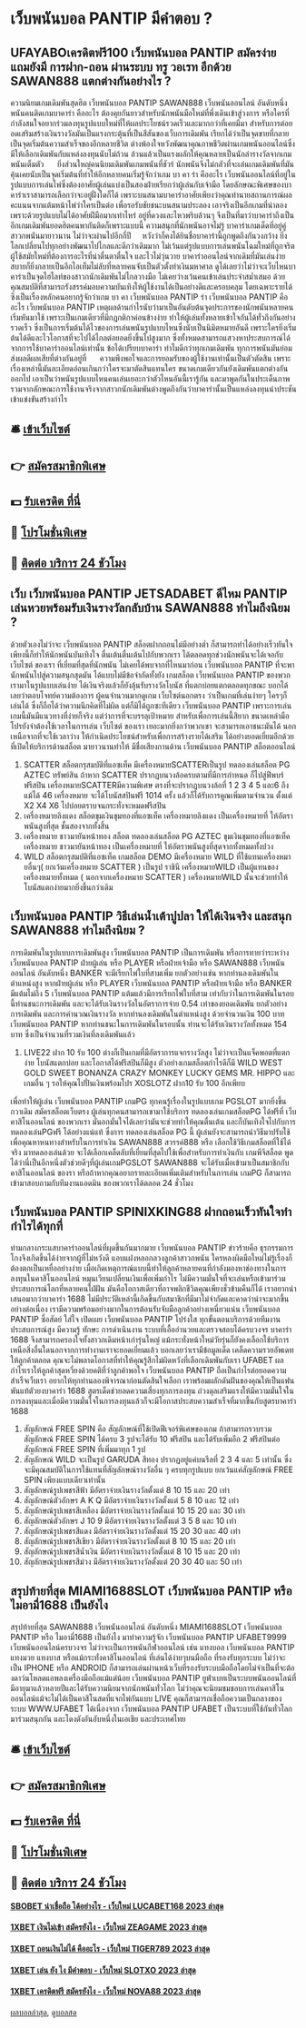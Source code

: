 # เว็บพนันบอล PANTIP มีคำตอบ ?
## UFAYABOเครดิตฟรี100 เว็บพนันบอล PANTIP สมัครง่าย แถมยังมี การฝาก-ถอน ผ่านระบบ ทรู วอเรท อีกด้วย SAWAN888 แตกต่างกันอย่างไร ?
ความนิยมเกมเดิมพันสุดฮิต เว็บพนันบอล PANTIP SAWAN888 เว็บพนันออนไลน์ อันดับหนึ่ง พนันคนติดเกมบาคาร่า คืออะไร ต้องคุยกันยาวสำหรับนักพนันมือใหม่ที่พึ่งเดินเข้าสู่วงการ หรือใครที่กำลังสนใจอยากร่วมลงทุนรูปแบบใหม่ที่ให้ผลประโยชน์รวดเร็วและมากกว่าที่เคยมีมา สำหรับการต่อยอดเสริมสร้างเงินรางวัลมันเป็นแรงกระตุ้นที่เป็นสีสันของเว็บการเดิมพัน เรียกได้ว่าเป็นจุดขายที่กลายเป็นจุดเริ่มต้นความสำเร็จของอีกหลายชีวิต ต่างพ้องใจหวังพัฒนาคุณภาพชีวิตผ่านเกมพนันออนไลน์ซึ่งมีให้เลือกเดิมพันกับแหล่งลงทุนนับไม่ถ้วน ล้วนแล้วเป็นแรงผลักให้คุณหลายเป็นนักล่ารางวัลจากเกมพนันเต็มตัว      ยิ่งส่วนใหญ่คนนิยมเดิมพันเกมพนันที่ชัวร์ นักพนันจึงไม่กลัวที่จะเล่นเกมเดิมพันที่มันคุ้นเคยนับเป็นจุดเริ่มต้นที่ทำให้อีกหลายคนเริ่มรู้จักว่าเกม บา คา ร่า คืออะไร เว็บพนันออนไลน์ที่อยู่ในรูปแบบการเล่นไพ่ซึ่งต้องอาศัยผู้เล่นแบ่งเป็นสองฝ่ายเรียกว่าผู้เล่นกับเจ้ามือ โดยลักษณะพิเศษของบาคาร่าเราสามารถเลือกว่าจะอยู่ฝั่งใดก็ได้ เพราะบนสนามบาคาร่าอาศัยเพียงว่าคุณทำนายสถานการณ์ผลคะแนนจากแต้มหน้าไพ่ว่าใครเป็นต่อ เพื่อรอรับชัยชนะบนสนามประลอง เอาจริงเป็นอีกเกมที่น่าลองเพราะด้วยรูปแบบไม่ได้อาศัยฝีมือมากเท่าไหร่ อยู่ที่ดวงและไหวพริบล้วนๆ จึงเป็นที่มาว่าบาคาร่าถึงเป็นอีกเกมเดิมพันยอดฮิตคนพากันติดก็เพราะแบบนี้
ความสนุกที่นักพนันอาจไม่รู้ บาคาร่าเกมเด็ดที่อยู่คู่สาวกพนันมายาวนาน ไม่ว่าจะผ่านไปอีกกี่ปี     หวังว่าก็คงได้ยินชื่อบาคาร่านี้ถูกพูดถึงกันวงกว้าง ยิ่งโลกเปลี่ยนไปทุกอย่างพัฒนาไปไกลและดีกว่าเดิมมาก ไม่เว้นแต่รูปแบบการเล่นพนันโฉมใหม่ที่ถูกจริตผู้ใช้สมัยใหม่ที่ต้องการอะไรที่น่าตื่นตาตื่นใจ และไวไม่วุ่นวาย บาคาร่าออนไลน์จากเดิมที่มันเล่นง่ายสบายก็ยิ่งกลายเป็นอีกไอเท็มไม่ลับที่หลายคนจับเป็นตัวตั้งทำเงินมหาศาล ดูได้เลยว่าไม่ว่าจะเว็บไหนบาคาร่าเป็นจุดไฮไลท์ของสาวกนักเดิมพันไม่ไกลวางมือ ไม่เคยว่างเว้นคนเข้าเล่นประจำสม่ำเสมอ ด้วยคุณสมบัติที่สามารถรังสรรค์มอบความบันเทิงให้ผู้ใช้งานได้เป็นอย่างดีและครอบคลุม โดยเฉพาะรายได้ซึงเป็นเรื่องหลักคนอยากรู้จักว่าเกม บา คา เว็บพนันบอล PANTIP ร่า เว็บพนันบอล PANTIP คืออะไร เว็บพนันบอล PANTIP เหตุผลด้านกำไรนับว่ามาเป็นอันดับต้นจุดประการของนักพนันหลายคนเริ่มหันมาใช้ เพราะเป็นเกมเดียวที่มีกฎกติกาค่อนข้างง่าย ทำให้ผู้เล่นทั้งหลายเข้าใจกันได้ทั่วถึงกันอย่างรวดเร็ว ซึ่งเป็นการเริ่มต้นได้ไวของการเล่นพนันรูปแบบไหนซึ่งนับเป็นนิมิตหมายอันดี เพราะใครยิ่งเริ่มต้นได้ดีและไวโอกาสที่จะไปได้ไกลต่อยอดยิ่งขึ้นไปสูงมาก ซึ่งทั้งหมดสามารถแสวงหาประสบการณ์ได้จากการใช้บาคาร่าออนไลน์เท่านั้น
ข้อได้เปรียบบาคาร่า ทำไมดีกว่าทุกเกมเดิมพัน ทุกการพนันมันย่อมส่งผลดีผลเสียที่ต่างกันอยู่ที่      ความพึงพอใจและการยอมรับของผู้ใช้งานเท่านั้นเป็นตัวตัดสิน เพราะเรื่องเหล่านี้มันละเอียดอ่อนเกินกว่าใครจะมาตัดสินแทนใคร ขนาดเกมเดียวกันยังเดิมพันแตกต่างกันออกไป เอาเป็นว่าพนันรูปแบบไหนคนเล่นเยอะกว่าตัวไหนอันนี้เรารู้กัน และมาพูดกันในประเด็นภาพรวมจากลักษณะการใช้งานจริงจากสาวกนักเดิมพันต่างพูดถึงกันว่าบาคาร่านั้นเป็นแหล่งลงทุนน่าประชันเข้าแข่งขันสร้างกำไร

## 🛎 [เข้าเว็บไซต์](https://bit.ly/3SdLNi2)
## 👉 [สมัครสมาชิกพิเศษ](https://bit.ly/3SdLNi2)
## 💵 [รับเครดิต ที่นี่](https://bit.ly/3dyRKHj)
## 👑 [โปรโมชั่นพิเศษ](https://bit.ly/3dyRKHj)
## 📱 [ติดต่อ บริการ 24 ชัวโมง](https://bit.ly/3dyRKHj)

## เว็บ เว็บพนันบอล PANTIP JETSADABET ดีไหม PANTIP เล่นหวยพร้อมรับเงินรางวัลกลับบ้าน SAWAN888 ทำไมถึงนิยม ?
ด้วยตัวเองไม่ว่าจะ เว็บพนันบอล PANTIP สล็อตฝากถอนไม่มีอย่างต่ำ ก็สามารถทำได้อย่างเร็วทันใจ เพียงนี้ก็ทำให้นักพนันบันเทิงใจ ตื่นเต้นตื่นเต้นไปกับพวกเรา ได้ตลอดทุกช่วงนักพนันจะได้เจอกับ เว็บไซต์ ของเรา ที่เยี่ยมที่สุดที่นักพนัน ไม่เคยได้พบจากที่ไหนมาก่อน เว็บพนันบอล PANTIP ที่จะพานักพนันไปสู่ความสนุกสุดมัน ได้แบบไม่มีข้อจำกัดทั้งยัง เกมสล็อต เว็บพนันบอล PANTIP ของพวกเรามาในรูปแบบเล่นง่าย ได้เงินจริงแล้วก็ยังลุ้นรับรางวัลโบนัส ที่แตกบ่อยแตกตลอดทุกขณะ บอกได้เลยว่าตอบโจทย์ความต้องการ
ผู้คนจำนวนมากดูเกม เว็บไซต์นอกตรง ว่าเป็นเกมที่เล่นง่ายๆ ใครๆก็เล่นได้ ซึ่งก็ถือได้ว่าความนึกคิดที่ไม่ผิด แต่ก็มิได้ถูกซะทีเดียว เว็บพนันบอล PANTIP เพราะการเล่นเกมนี้มันมีแนวทางที่ง่ายก็จริง แต่ว่าการที่จะบรรลุเป้าหมาย สำหรับเพื่อการเล่นนี้สิยาก ขนาดเหล่ามือโปรยังจำต้องใช้เวลาในการเล่น เว็บไซต์ ของเรา เยอะมากยิ่งกว่าพวกเขา จะสามารถเอาชนะมันได้ นอกเหนือจากที่จะใช้เวลาว่าง ให้กำเนิดประโยชน์สำหรับเพื่อการสร้างรายได้เสริม ได้อย่างยอดเยี่ยมอีกด้วย ที่เปิดให้บริการด้านสล็อต มายาวนานทำให้ มีชื่อเสียงกานด้าน เว็บพนันบอล PANTIP สล็อตออนไลน์
1. SCATTER สล็อตกรุสมบัติที่แอซเท็ค มีเครื่องหมายSCATTERเป็นรูป ทดลองเล่นสล็อต PG AZTEC ทรัพย์สิน ถ้าหาก SCATTER ปรากฏบนวงล้อครบตามที่มีการกำหนด ก็ไปสู่ฟีพบร์ ฟรีสปิน เครื่องหมายSCATTERมีความพิเศษ ตรงที่จะปรากฏบนวงล้อที่ 1 2 3 4 5 และ6 ถึงแม้ได้ 46 เครื่องหมาย จะได้โบนัสสปินฟรี 1014 ครั้ง แล้วก็ได้รับการคูณเพิ่มตามจำนวน ตั้งแต่ X2 X4 X6 ไปบ่อยตราบจนกระทั่งจะหมดฟรีสปิน
2. เครื่องหมายลิงแดง สล็อตขุมเงินขุมทองที่แอซเท็ค เครื่องหมายลิงแดง เป็นเครื่องหมายที่ ให้อัตราพนันสูงที่สุด ชั้นสองจากทั้งสิ้น
3. เครื่องหมาย ชาวมายันหน้าทอง สล็อต ทดลองเล่นสล็อต PG AZTEC ขุมเงินขุมทองที่แอซเท็ค เครื่องหมาย ชาวมายันหน้าทอง เป็นเครื่องหมายที่ ให้อัตราพนันสูงที่สุดจากทั้งหมดทั้งปวง
4. WILD สล็อตกรุสมบัติที่แอซเท็ค เกมสล็อต DEMO มีเครื่องหมาย WILD ที่ใช้แทนเครื่องหมายอื่นๆ( ยกเว้นเครื่องหมาย SCATTER ) เป็นรูป ราชินี เครื่องหมายWILD เป็นผู้แทนของเครื่องหมายทั้งหมด ( นอกจากเครื่องหมาย SCATTER ) เครื่องหมายWILD นั้นจะช่วยทำให้โบนัสแตกง่ายมากยิ่งขึ้นกว่าเดิม

## เว็บพนันบอล PANTIP วิธีเล่นน้ำเต้าปูปลา ให้ได้เงินจริง และสนุก SAWAN888 ทำไมถึงนิยม ?
การเดิมพันในรูปแบบการเดิมพันสูง เว็บพนันบอล PANTIP เป็นการเดิมพัน หรือการทายว่าระหว่าง เว็บพนันบอล PANTIP ฝ่ายผู้เล่น หรือ PLAYER หรือฝ่ายเจ้ามือ หรือ SAWAN888 เว็บพนันออนไลน์ อันดับหนึ่ง BANKER จะมีเรียกไพ่ใบที่สามเพิ่ม ยกตัวอย่างเช่น หากท่านลงเดิมพันในตำแหน่งสูง หากฝ่ายผู้เล่น หรือ PLAYER เว็บพนันบอล PANTIP หรือฝ่ายเจ้ามือ หรือ BANKER มีแต้มไม่ถึง 5 เว็บพนันบอล PANTIP แต้มแล้วมีการเรียกไพ่ใบที่สาม เท่ากับว่าในการเดิมพันในรอบนี้ท่านชนะการเดิมพัน และจะได้รับเงินรางวัลในอัตราการจ่าย 0.54 เท่าของยอดเดิมพัน
ยกตัวอย่างการเดิมพัน และการคำนวณเงินรางวัล หากท่านลงเดิมพันในตำแหน่งสูง ด้วยจำนวนเงิน 100 บาท เว็บพนันบอล PANTIP หากท่านชนะในการเดิมพันในรอบนั้น ท่านจะได้รับเงินรางวัลทั้งหมด 154 บาท ซึ่งเป็นจำนวนที่รวมเงินที่ลงเดิมพันแล้ว
1. LIVE22 ฝาก 10 รับ 100 ต่างก็เป็นเกมที่มีอัตราการแจกรางวัลสูง ไม่ว่าจะเป็นแจ็คพอตที่แตกง่าย โบนัสแตกบ่อย และโอกาสได้ฟรีสปินก็มีสูง ตัวอย่างเกมสล็อตกำไรดีก็มี WILD WEST GOLD SWEET BONANZA CRAZY MONKEY LUCKY GEMS MR. HIPPO และเกมอื่น ๆ รอให้คุณไปปั่นเงินพร้อมโปร XOSLOTZ ฝาก10 รับ 100 อีกเพียบ

เพื่อทำให้ผู้เล่น เว็บพนันบอล PANTIP เกมPG ทุกคนรู้เรื่องในรูปแบบเกม PGSLOT มากยิ่งขึ้นกวาเดิม สมัครสล็อตเว็บตรง ผู้เล่นทุกคนสามารถเขามาใช้บริการ ทดลองเล่นเกมสล็อตPG ได้ฟรีที่ เว็บคาสิโนออนไลน์ ของพวกเรา มั่นอกมั่นใจได้เลยว่ามันจะช่วยทำให้คุณตื่นเต้น และก็บันเทิงใจไปกับการ ทดลองเล่นPGฟรี ได้อย่างแน่แท้ ซึ่งการ ทดลองเล่นสล็อต PG นี้ ผู้เล่นยังจะสามารถนำวิธีมาปรับใช้เพื่อคุณหาหนทางสำหรับในการทำเงิน SAWAN888 สวรรค์888 หรือ เลือกใช้วิธีเกมสล็อตที่ใช้ได้จริง มาทดลองเล่นด้วย จะได้เลือกเคล็ดลับที่เยี่ยมที่สุดไปใช้เพื่อสำหรับการทำเงินกับ เกมพีจีสล็อต พูดได้ว่านี่เป็นอีกหนึ่งตัวช่วยดีๆที่ผู้เล่นเกมPGSLOT SAWAN888 จะได้รับเมื่อเข้ามาเป็นสมาชิกกับ คาสิโนออนไลน์ ของรา หรือถ้าหากคุณอยากรายละเอียดเพิ่มเติมสำหรับในการเล่น เกมPG ก็สามารถเข้ามาสอบถามกับทีมงานแอดมิน ของพวกเราได้ตลอด 24 ชั่วโมง

## เว็บพนันบอล PANTIP SPINIXKING88 ฝากถอนเร็วทันใจทำกำไรได้ทุกที่
ท่ามกลางกระแสบาคาร่าออนไลน์ที่ผุดขึ้นกันมากมาย เว็บพนันบอล PANTIP ข่าวร้ายคือ ธุรกรรมการโกงจึงเกิดขึ้นได้ง่ายจากผู้ที่ไม่หวังดี แอบแฝงหลอกลวงลูกค้าสาวกพนัน ใครหลงผิดมือใหม่ไม่รู้เรื่องก็ต้องตกเป็นเหยื่ออย่างง่าย เมื่อเกิดเหตุการณ์แบบนี้ทำให้ลูกค้าหลายคนที่กำลังมองหาช่องทางในการลงทุนในคาสิโนออนไลน์ หมุนเวียนเปลี่ยนเงินเพื่อเพิ่มกำไร ไม่มีความมั่นใจที่จะเล่นหรือเข้ามาร่วมประสบการณ์โลกที่หลายคนใฝ่ฝัน มันคือโอกาสเดียวที่อาจพลิกชีวิตคุณเพียงชั่วข้ามคืนก็ได้ เราอยากนำเสนอมากว่าบาคาร่า 1688 ไม่มีประวัติเหล่านี้เกิดขึ้นกับสมาชิกที่มีมาไม่จำกัดและคาดว่าน่าจะมากขึ้นอย่างต่อเนื่อง เรามีความพร้อมอย่างมากในการต้อนรับจับมือลูกค้าอย่างเหนี่ยวแน่น เว็บพนันบอล PANTIP ซื่อสัตย์ ใส่ใจ เปิดเผย เว็บพนันบอล PANTIP โปร่งใส ทุกขั้นตอนบริการด้วยทีมงานประสบการณ์สูง มีความรู้ ทักษะ การดำเนินงาน ระบบที่เอื้ออำนวยและตรวจสอบได้ครบวงจร บาคาร่า 1688 จึงสามารถครองใจทั้งสาวกเดิมหน้าเก่ารุ่นใหญ่ แม้กระทั่งหน้าใหม่วัยรุ่นก็ยังคงเลือกใช้บริการ เหนือสิ่งอื่นใดนอกจากการทำงานเราจะยอดเยี่ยมแล้ว บอกเลยว่าเรามีข้อมูลเด็ด เคล็ดความรวยอัพเดทให้ลูกค้าตลอด คุณจะไม่พลาดโอกาสที่ทำให้คุณรู้สึกไม่ผิดหวังที่เลือกเดิมพันกับเรา UFABET ผลกำไรเราให้ลูกค้าสุดหวี่ยงด้วยคติที่ว่าลูกค้าพอใจ เว็บพนันบอล PANTIP ถือเป็นกำไรต่อยอดความสำเร็จเว็บเรา อยากให้ทุกท่านลองพิจารณาก่อนตัดสินใจเลือก เราพร้อมผลักดันฝันของคุณให้เป็นแฟนพันแท้ตัวยงบาคาร่า 1688 สูตรเด็ดช่วยลดความเสี่ยงทุกการลงทุน ถ่วงดุลเสริมแรงให้มีความมั่นใจในการลงทุนและเมื่อมีความมั่นใจในการลงทุนแล้วก็จะมีโอกาสประสบความสำเร็จที่มากขึ้นกับสูตรบาคาร่า 1688
1. สัญลักษณ์ FREE SPIN คือ สัญลักษณ์ที่ใช้เปิดฟีเจอร์พิเศษของเกม ถ้าสามารถรวบรวมสัญลักษณ์ FREE SPIN ได้ครบ 3 รูปจะได้รับ 10 ฟรีสปิน และได้รับเพิ่มอีก 2 ฟรีสปินต่อสัญลักษณ์ FREE SPIN ที่เพิ่มมาทุก 1 รูป
2. สัญลักษณ์ WILD จะเป็นรูป GARUDA สีทอง ปรากฏอยู่แค่บนรีลที่ 2 3 4 และ 5 เท่านั้น ซึ่งจะมีคุณสมบัติในการใช้แทนที่สัญลักษณ์รางวัลอื่น ๆ ครบทุกรูปแบบ ยกเว้นแค่สัญลักษณ์ FREE SPIN เพียงแบบเดียวเท่านั้น
3. สัญลักษณ์รูปเพชรสีฟ้า มีอัตราจ่ายเงินรางวัลตั้งแต่ 8 10 15 และ 20 เท่า
4. สัญลักษณ์ตัวอักษร A K Q มีอัตราจ่ายเงินรางวัลตั้งแต่ 5 8 10 และ 12 เท่า
5. สัญลักษณ์รูปเพชรสีเหลือง มีอัตราจ่ายเงินรางวัลตั้งแต่ 10 15 20 และ 30 เท่า
6. สัญลักษณ์ตัวอักษร J 10 9 มีอัตราจ่ายเงินรางวัลตั้งแต่ 3 5 8 และ 10 เท่า
7. สัญลักษณ์รูปเพชรสีแดง มีอัตราจ่ายเงินรางวัลตั้งแต่ 15 20 30 และ 40 เท่า
8. สัญลักษณ์รูปเพชรสีเขียว มีอัตราจ่ายเงินรางวัลตั้งแต่ 8 10 15 และ 20 เท่า
9. สัญลักษณ์รูปเพชรสีน้ำเงิน มีอัตราจ่ายเงินรางวัลตั้งแต่ 8 10 15 และ 20 เท่า
10. สัญลักษณ์รูปเพชรสีม่วง มีอัตราจ่ายเงินรางวัลตั้งแต่ 20 30 40 และ 50 เท่า

## สรุปท้ายที่สุด MIAMI1688SLOT เว็บพนันบอล PANTIP หรือ ไมอามี่1688 เป็นยังไง
สรุปท้ายที่สุด SAWAN888 เว็บพนันออนไลน์ อันดับหนึ่ง MIAMI1688SLOT เว็บพนันบอล PANTIP หรือ ไมอามี่1688 เป็นยังไง มาทำความรู้จัก เว็บพนันบอล PANTIP UFABET9999 เว็บพนันออนไลน์ครบวงจร ไม่ว่าจะเป็นการพนันกีฬาออนไลน์ เช่น แทงบอล เว็บพนันบอล PANTIP แทงมวย แทงบาส หรือแม้กระทั่งคาสิโนออนไลน์ ที่เล่นได้ง่ายๆบนมือถือ ที่รองรับทุกระบบ ไม่ว่าจะเป็น IPHONE หรือ ANDROID ก็สามารถเล่นผ่านหน้าเว็บที่รองรับระบบมือถือโดยไม่จำเป็นที่จะต้องดาว์นโหลดแอพลงเครื่องมือถือแม้แต่น้อย เว็บพนันบอล PANTIP ยูฟ่าเบทเป็นระบบพนันออนไลน์ที่มีอายุมาแล้วหลายปีและได้รับความนิยมจากนักพนันทั่วโลก ไม่ว่าคุณจะนิยมชมชอบการเล่นคาสิโนออนไลน์แม้จะไม่ได้เป็นคาสิโนสดที่แจกไพ่กันแบบ LIVE คุณก็สามารถเชื่อถือความเป็นกลางของระบบ WWW.UFABET ได้เนื่องจาก เว็บพนันบอล PANTIP UFABET เป็นระบบที่ใช้กันทั่วโลก มาร่วมสนุกกัน และโดงดังอันอับหนึ่งในเอเชีย และประเทศไทย

## 🛎 [เข้าเว็บไซต์](https://bit.ly/3SdLNi2)
## 👉 [สมัครสมาชิกพิเศษ](https://bit.ly/3SdLNi2)
## 💵 [รับเครดิต ที่นี่](https://bit.ly/3dyRKHj)
## 👑 [โปรโมชั่นพิเศษ](https://bit.ly/3dyRKHj)
## 📱 [ติดต่อ บริการ 24 ชัวโมง](https://bit.ly/3dyRKHj)

#### [SBOBET น่าเชื่อถือ ได้อย่างไร - เว็บใหม่ LUCABET168 2023 ล่าสุด](https://atom.io/themes/sbobet%20น่าเชื่อถือ%20ได้อย่างไร%20-%20เว็บใหม่%20lucabet168%202023%20ล่าสุด)
#### [1XBET เงินไม่เข้า สมัครยังไง - เว็บใหม่ ZEAGAME 2023 ล่าสุด](https://atom.io/themes/1xbet%20เงินไม่เข้า%20สมัครยังไง%20-%20เว็บใหม่%20zeagame%202023%20ล่าสุด)
#### [1XBET ถอนเงินไม่ได้ คืออะไร - เว็บใหม่ TIGER789 2023 ล่าสุด](https://atom.io/themes/1xbet%20ถอนเงินไม่ได้%20คืออะไร%20-%20เว็บใหม่%20tiger789%202023%20ล่าสุด)
#### [1XBET เล่น ยัง ไง มีคำตอบ - เว็บใหม่ SLOTXO 2023 ล่าสุด](https://atom.io/themes/1xbet%20เล่น%20ยัง%20ไง%20มีคำตอบ%20-%20เว็บใหม่%20slotxo%202023%20ล่าสุด)
#### [1XBET เครดิตฟรี สมัครยังไง - เว็บใหม่ NOVA88 2023 ล่าสุด](https://atom.io/themes/1xbet%20เครดิตฟรี%20สมัครยังไง%20-%20เว็บใหม่%20nova88%202023%20ล่าสุด)

[ผลบอลล่าสุด](https://siamsport.tv "ผลบอลล่าสุด"), [ดูบอลสด](https://siamsport.tv/ดูบอลสด "ดูบอลสด")